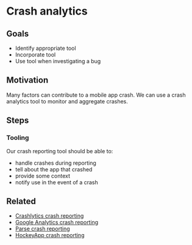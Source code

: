 # Crash analytics

## Goals

* Identify appropriate tool
* Incorporate tool
* Use tool when investigating a bug

## Motivation

Many factors can contribute to a mobile app crash. We can use a crash analytics tool to monitor and aggregate crashes.

## Steps

### Tooling

Our crash reporting tool should be able to:
* handle crashes during reporting
* tell about the app that crashed
* provide some context
* notify use in the event of a crash

## Related

* [Crashlytics crash reporting](https://try.crashlytics.com/)
* [Google Analytics crash reporting](https://developers.google.com/analytics/devguides/collection/android/v4/exceptions)
* [Parse crash reporting](http://blog.parse.com/2014/12/09/introducing-parse-crash-reporting-2/)
* [HockeyApp crash reporting](http://hockeyapp.net/features/crashreports/)
